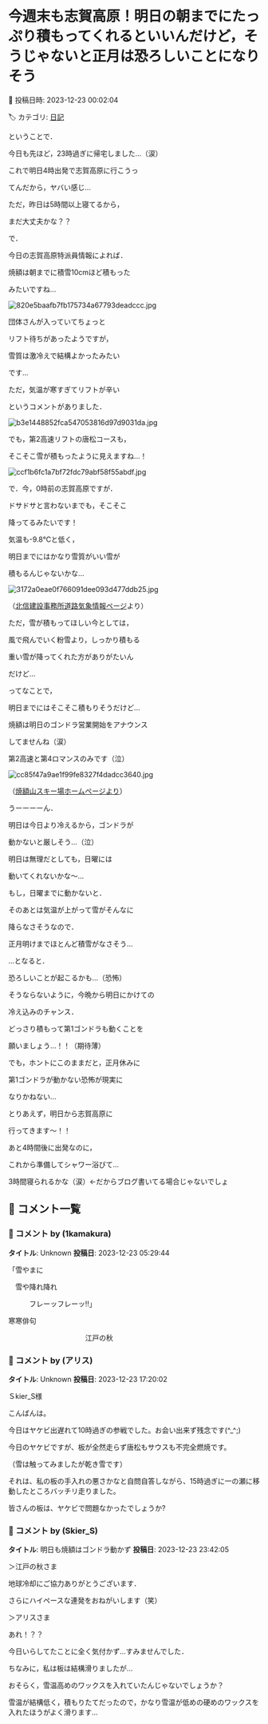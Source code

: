 # 今週末も志賀高原！明日の朝までにたっぷり積もってくれるといいんだけど，そうじゃないと正月は恐ろしいことになりそう

📅 投稿日時: 2023-12-23 00:02:04

🏷️ カテゴリ: [日記](cc4b5682fb7b8b144980957a978653fb0.md)

ということで．


今日も先ほど，23時過ぎに帰宅しました…（涙）


これで明日4時出発で志賀高原に行こうっ


てんだから，ヤバい感じ…





ただ，昨日は5時間以上寝てるから，


まだ大丈夫かな？？





で．


今日の志賀高原特派員情報によれば．


焼額は朝までに積雪10cmほど積もった


みたいですね…




![820e5baafb7fb175734a67793deadccc.jpg](images/820e5baafb7fb175734a67793deadccc.jpg)







団体さんが入っていてちょっと


リフト待ちがあったようですが，


雪質は激冷えで結構よかったみたい


です…


ただ，気温が寒すぎてリフトが辛い


というコメントがありました．




![b3e1448852fca547053816d97d9031da.jpg](images/b3e1448852fca547053816d97d9031da.jpg)







でも，第2高速リフトの唐松コースも，


そこそこ雪が積もったように見えますね…！




![ccf1b6fc1a7bf72fdc79abf58f55abdf.jpg](images/ccf1b6fc1a7bf72fdc79abf58f55abdf.jpg)







で．今，0時前の志賀高原ですが．


ドサドサと言わないまでも，そこそこ


降ってるみたいです！


気温も-9.8℃と低く，


明日までにはかなり雪質がいい雪が


積もるんじゃないかな…




![3172a0eae0f766091dee093d477ddb25.jpg](images/3172a0eae0f766091dee093d477ddb25.jpg)




（[北信建設事務所道路気象情報ページ](http://hokushin.pref-nagano-roadcamera.jp/)より）





ただ，雪が積もってほしい今としては，


風で飛んでいく粉雪より，しっかり積もる


重い雪が降ってくれた方がありがたいん


だけど…





ってなことで，


明日までにはそこそこ積もりそうだけど…


焼額は明日のゴンドラ営業開始をアナウンス


してませんね（涙）


第2高速と第4ロマンスのみです（泣）







![cc85f47a9ae1f99fe8327f4dadcc3640.jpg](images/cc85f47a9ae1f99fe8327f4dadcc3640.jpg)




（[焼額山スキー場ホームページより](https://www.princehotels.co.jp/ski/shiga/winter/)）





うーーーーん．


明日は今日より冷えるから，ゴンドラが


動かないと厳しそう…（泣）





明日は無理だとしても，日曜には


動いてくれないかな～…





もし，日曜までに動かないと．


そのあとは気温が上がって雪がそんなに


降らなさそうなので．


正月明けまでほとんど積雪がなさそう…





…となると．


恐ろしいことが起こるかも…（恐怖）





そうならないように，今晩から明日にかけての


冷え込みのチャンス．


どっさり積もって第1ゴンドラも動くことを


願いましょう…！！（期待薄）





でも，ホントにこのままだと，正月休みに


第1ゴンドラが動かない恐怖が現実に


なりかねない…





とりあえず，明日から志賀高原に


行ってきます～！！





あと4時間後に出発なのに，


これから準備してシャワー浴びて…


3時間寝られるかな（涙）←だからブログ書いてる場合じゃないでしょ

## 💬 コメント一覧

### 💬 コメント by (1kamakura)
**タイトル**: Unknown
**投稿日**: 2023-12-23 05:29:44

「雪やまに　

　雪や降れ降れ　

　　　フレーッフレーッ‼️」

寒寒俳句

　　　　　　　　　　　江戸の秋

### 💬 コメント by (アリス)
**タイトル**: Unknown
**投稿日**: 2023-12-23 17:20:02

Ｓkier_S様



こんばんは。

今日はヤケビ出遅れて10時過ぎの参戦でした。お会い出来ず残念です(^_^;)



今日のヤケビですが、板が全然走らず唐松もサウスも不完全燃焼です。

（雪は触ってみましたが乾き雪です）

それは、私の板の手入れの悪さかなと自問自答しながら、15時過ぎに一の瀬に移動したところバッチリ走りました。

皆さんの板は、ヤケビで問題なかったでしょうか?

### 💬 コメント by (Skier_S)
**タイトル**: 明日も焼額はゴンドラ動かず
**投稿日**: 2023-12-23 23:42:05

＞江戸の秋さま

地球冷却にご協力ありがとうございます．

さらにハイペースな連発をおねがいします（笑）



＞アリスさま

あれ！？？

今日いらしてたことに全く気付かず…すみませんでした．

ちなみに，私は板は結構滑りましたが…

おそらく，雪温高めのワックスを入れていたんじゃないでしょうか？

雪温が結構低く，積もりたてだったので，かなり雪温が低めの硬めのワックスを入れたほうがよく滑ります…

